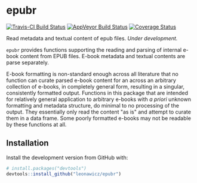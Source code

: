 
<!-- README.md is generated from README.Rmd. Please edit that file -->
epubr
=====

[![Travis-CI Build Status](https://travis-ci.org/leonawicz/epubr.svg?branch=master)](https://travis-ci.org/leonawicz/epubr) [![AppVeyor Build Status](https://ci.appveyor.com/api/projects/status/github/leonawicz/epubr?branch=master&svg=true)](https://ci.appveyor.com/project/leonawicz/epubr) [![Coverage Status](https://img.shields.io/codecov/c/github/leonawicz/epubr/master.svg)](https://codecov.io/github/leonawicz/epubr?branch=master)

Read metadata and textual content of epub files. *Under development.*

`epubr` provides functions supporting the reading and parsing of internal e-book content from EPUB files. E-book metadata and textual contents are parse separately.

E-book formatting is non-standard enough across all literature that no function can curate parsed e-book content for an across an arbitrary collection of e-books, in completely general form, resulting in a singular, consistently formatted output. Functions in this package that are intended for relatively general application to arbitrary e-books with *a priori* unknown formatting and metadata structure, do minimal to no processing of the output. They essentially only read the content "as is" and attempt to curate them in a data frame. Some poorly formatted e-books may not be readable by these functions at all.

Installation
------------

Install the development version from GitHub with:

``` r
# install.packages("devtools")
devtools::install_github("leonawicz/epubr")
```
